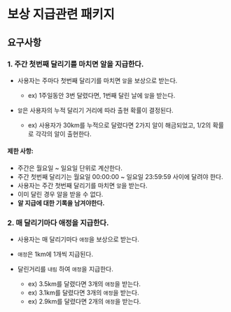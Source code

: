 # 보상 지급관련 패키지

## 요구사항

### 1. 주간 첫번째 달리기를 마치면 알을 지급한다.

- 사용자는 주마다 첫번째 달리기를 마치면 `알`을 보상으로 받는다.
    - ex) 1주일동안 3번 달렸다면, 1번째 달린 날에 `알`을 받는다.


- `알`은 사용자의 누적 달리기 거리에 따라 출현 확률이 결정된다.
    - ex) 사용자가 30km를 누적으로 달렸다면 2가지 알이 해금되었고, 1/2의 확률로 각각의 알이 출현한다.

#### 제한 사항:

- 주간은 월요일 ~ 일요일 단위로 계산한다.
- 주간 첫번째 달리기는 월요일 00:00:00 ~ 일요일 23:59:59 사이에 달려야 한다.
- 사용자는 주간 첫번째 달리기를 마치면 `알`을 받는다.
- 이미 달린 경우 알을 받을 수 없다.
- **알 지급에 대한 기록을 남겨야한다.**

### 2. 매 달리기마다 애정을 지급한다.

- 사용자는 매 달리기마다 `애정`을 보상으로 받는다.


- `애정`은 1km에 1개씩 지급된다.


- 달린거리를 `내림` 하여 `애정`을 지급한다.
    - ex) 3.5km를 달렸다면 3개의 `애정`을 받는다.
    - ex) 3.1km를 달렸다면 3개의 `애정`을 받는다.
    - ex) 2.9km를 달렸다면 2개의 `애정`을 받는다.

